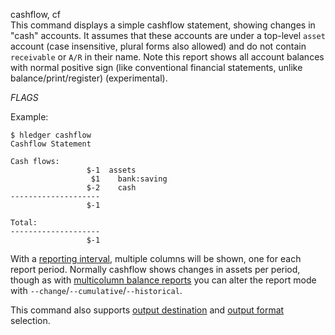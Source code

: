 cashflow, cf\
This command displays a simple cashflow statement, showing changes
in "cash" accounts. It assumes that these accounts are under a top-level
`asset` account (case insensitive, plural forms also allowed) and do not
contain `receivable` or `A/R` in their name.
Note this report shows all account balances with normal positive sign
(like conventional financial statements, unlike balance/print/register)
(experimental).

_FLAGS_

Example:
```shell
$ hledger cashflow
Cashflow Statement

Cash flows:
                 $-1  assets
                  $1    bank:saving
                 $-2    cash
--------------------
                 $-1

Total:
--------------------
                 $-1
```

With a [reporting interval](#reporting-interval), multiple columns
will be shown, one for each report period.
Normally cashflow shows changes in assets per period, though
as with [multicolumn balance reports](#multicolumn-balance-reports)
you can alter the report mode with `--change`/`--cumulative`/`--historical`.

This command also supports
[output destination](/manual.html#output-destination) and
[output format](/manual.html#output-format) selection.
